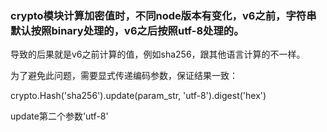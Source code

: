 ### crypto模块计算加密值时，不同node版本有变化，v6之前，字符串默认按照binary处理的，v6之后按照utf-8处理的。

  导致的后果就是v6之前计算的值，例如sha256，跟其他语言计算的不一样。

  为了避免此问题，需要显式传递编码参数，保证结果一致：

  crypto.Hash('sha256').update(param_str, 'utf-8').digest('hex')

  update第二个参数'utf-8'
